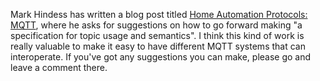 <!--
.. title: MQTT Ontology
.. slug: mqtt-ontology
.. date: 2011-05-02 23:11:43
.. tags: Applications,Automation,Solutions
.. category:
.. link:
.. description:
.. type: text
-->

Mark Hindess has written a blog post titled [Home Automation Protocols: MQTT],
where he asks for suggestions on how to go forward making "a specification for
topic usage and semantics". I think this kind of work is really valuable to
make it easy to have different MQTT systems that can interoperate. If you've
got any suggestions you can make, please go and leave a comment
there.

[Home Automation Protocols: MQTT]: http://www.temporalanomaly.com/blog/2011/05/02/home-automation-protocols:-mqtt
